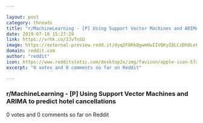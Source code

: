 ```yaml
---

layout: post
category: threads
title: "r/MachineLearning - [P] Using Support Vector Machines and ARIMA to predict hotel cancellations"
date: 2019-07-10 15:27:29
link: https://vrhk.co/2JvTnSU
image: https://external-preview.redd.it/dyq2F8KkQgwmHwIIVQKyZ8LCzDhOLeFcXuJXIW-8A60.jpg?auto=webp&s=67cd0f72d65aa98ce689fec4b1599276bc1ebe48
domain: reddit.com
author: "reddit"
icon: https://www.redditstatic.com/desktop2x/img/favicon/apple-icon-57x57.png
excerpt: "0 votes and 0 comments so far on Reddit"

---
```


### r/MachineLearning - [P] Using Support Vector Machines and ARIMA to predict hotel cancellations

0 votes and 0 comments so far on Reddit